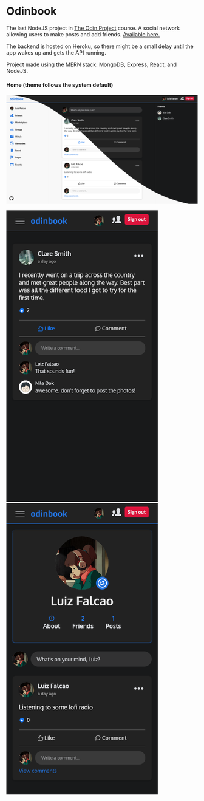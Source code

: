 # Odinbook

The last NodeJS project in [The Odin Project](https://www.theodinproject.com/paths/full-stack-javascript/courses/nodejs/lessons/odin-book) course. A social network allowing users to make posts and add friends. [Available here.](https://llfalcao.github.io/odinbook/)

The backend is hosted on Heroku, so there might be a small delay until the app wakes up and gets the API running.

Project made using the MERN stack: MongoDB, Express, React, and NodeJS.

#### **Home (theme follows the system default)**

![Home](./docs/home.png)

<div>
  <img src="./docs/post.png" alt="Post" />
  <img src="./docs/profile.png" alt="Profile" />
</div>
